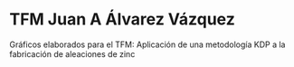 # TFM Juan A Álvarez Vázquez
Gráficos elaborados para el TFM: Aplicación de una metodología KDP a la fabricación de aleaciones de zinc
